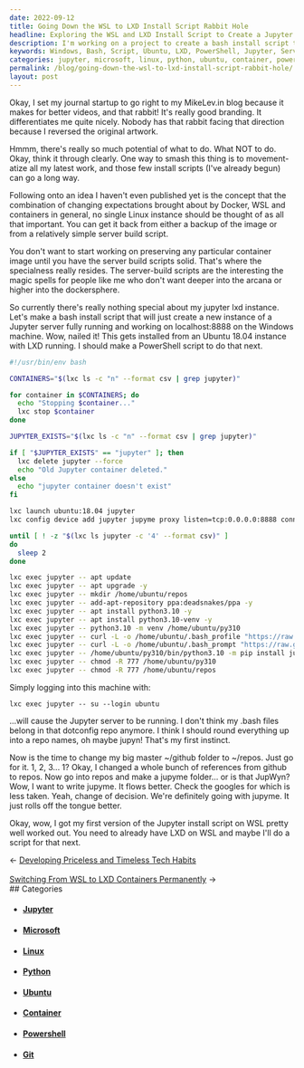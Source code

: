 ```yaml
---
date: 2022-09-12
title: Going Down the WSL to LXD Install Script Rabbit Hole
headline: Exploring the WSL and LXD Install Script to Create a Jupyter Server on Windows
description: I'm working on a project to create a bash install script that will set up a Jupyter server on a Windows machine. I'm writing the script, installing it from an Ubuntu 18.04 instance with LXD, creating a PowerShell script, and setting up a ~/repos folder and jupyme repo. Follow my journey as I build this project and learn along the way.
keywords: Windows, Bash, Script, Ubuntu, LXD, PowerShell, Jupyter, Server, Instance, Repos, Github, Jupyme
categories: jupyter, microsoft, linux, python, ubuntu, container, powershell, git
permalink: /blog/going-down-the-wsl-to-lxd-install-script-rabbit-hole/
layout: post
---
```



Okay, I set my journal startup to go right to my MikeLev.in blog because it
makes for better videos, and that rabbit! It's really good branding. It
differentiates me quite nicely. Nobody has that rabbit facing that direction
because I reversed the original artwork.

Hmmm, there's really so much potential of what to do. What NOT to do. Okay,
think it through clearly. One way to smash this thing is to movement-atize all
my latest work, and those few install scripts (I've already begun) can go a
long way.

Following onto an idea I haven't even published yet is the concept that the
combination of changing expectations brought about by Docker, WSL and
containers in general, no single Linux instance should be thought of as all
that important. You can get it back from either a backup of the image or from a
relatively simple server build script.

You don't want to start working on preserving any particular container image
until you have the server build scripts solid. That's where the specialness
really resides. The server-build scripts are the interesting the magic spells
for people like me who don't want deeper into the arcana or higher into the
dockersphere.

So currently there's really nothing special about my jupyter lxd instance.
Let's make a bash install script that will just create a new instance of a
Jupyter server fully running and working on localhost:8888 on the Windows
machine. Wow, nailed it! This gets installed from an Ubuntu 18.04 instance with
LXD running. I should make a PowerShell script to do that next.

```bash
#!/usr/bin/env bash

CONTAINERS="$(lxc ls -c "n" --format csv | grep jupyter)"

for container in $CONTAINERS; do
  echo "Stopping $container..."
  lxc stop $container
done

JUPYTER_EXISTS="$(lxc ls -c "n" --format csv | grep jupyter)"

if [ "$JUPYTER_EXISTS" == "jupyter" ]; then
  lxc delete jupyter --force
  echo "Old Jupyter container deleted."
else
  echo "jupyter container doesn't exist"
fi

lxc launch ubuntu:18.04 jupyter
lxc config device add jupyter jupyme proxy listen=tcp:0.0.0.0:8888 connect=tcp:127.0.0.1:8888

until [ ! -z "$(lxc ls jupyter -c '4' --format csv)" ]
do
  sleep 2
done

lxc exec jupyter -- apt update
lxc exec jupyter -- apt upgrade -y
lxc exec jupyter -- mkdir /home/ubuntu/repos
lxc exec jupyter -- add-apt-repository ppa:deadsnakes/ppa -y
lxc exec jupyter -- apt install python3.10 -y
lxc exec jupyter -- apt install python3.10-venv -y
lxc exec jupyter -- python3.10 -m venv /home/ubuntu/py310
lxc exec jupyter -- curl -L -o /home/ubuntu/.bash_profile "https://raw.githubusercontent.com/miklevin/dotconfigs/main/.bash_profile"
lxc exec jupyter -- curl -L -o /home/ubuntu/.bash_prompt "https://raw.githubusercontent.com/miklevin/dotconfigs/main/.bash_prompt"
lxc exec jupyter -- /home/ubuntu/py310/bin/python3.10 -m pip install jupyterlab
lxc exec jupyter -- chmod -R 777 /home/ubuntu/py310
lxc exec jupyter -- chmod -R 777 /home/ubuntu/repos
```

Simply logging into this machine with:

    lxc exec jupyter -- su --login ubuntu

...will cause the Jupyter server to be running. I don't think my .bash files
belong in that dotconfig repo anymore. I think I should round everything up
into a repo names, oh maybe jupyn! That's my first instinct.

Now is the time to change my big master ~/github folder to ~/repos. Just go for
it. 1, 2, 3... 1? Okay, I changed a whole bunch of references from github to
repos. Now go into repos and make a jupyme folder... or is that JupWyn? Wow, I
want to write jupyme. It flows better. Check the googles for which is less
taken. Yeah, change of decision. We're definitely going with jupyme. It just
rolls off the tongue better.

Okay, wow, I got my first version of the Jupyter install script on WSL pretty
well worked out. You need to already have LXD on WSL and maybe I'll do a script
for that next.


<div class="arrow-links"><div class="post-nav-prev"><span class="arrow">&larr;&nbsp;</span><a href="/blog/developing-priceless-and-timeless-tech-habits/">Developing Priceless and Timeless Tech Habits</a></div> &nbsp; <div class="post-nav-next"><a href="/blog/switching-from-wsl-to-lxd-containers-permanently/">Switching From WSL to LXD Containers Permanently</a><span class="arrow">&nbsp;&rarr;</span></div></div>
## Categories

<ul>
<li><h4><a href='/jupyter/'>Jupyter</a></h4></li>
<li><h4><a href='/microsoft/'>Microsoft</a></h4></li>
<li><h4><a href='/linux/'>Linux</a></h4></li>
<li><h4><a href='/python/'>Python</a></h4></li>
<li><h4><a href='/ubuntu/'>Ubuntu</a></h4></li>
<li><h4><a href='/container/'>Container</a></h4></li>
<li><h4><a href='/powershell/'>Powershell</a></h4></li>
<li><h4><a href='/git/'>Git</a></h4></li></ul>